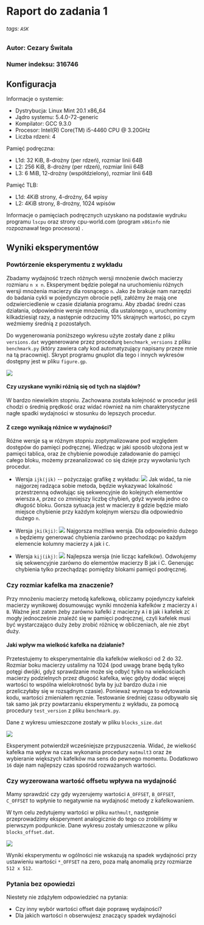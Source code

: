 # Raport do zadania 1
###### tags: `ASK`

### Autor: Cezary Świtała
### Numer indeksu: 316746

Konfiguracja
---

Informacje o systemie:

 * Dystrybucja: Linux Mint 20.1 x86_64
 * Jądro systemu: 5.4.0-72-generic
 * Kompilator: GCC 9.3.0
 * Procesor: Intel(R) Core(TM) i5-4460  CPU @ 3.20GHz
 * Liczba rdzeni: 4

Pamięć podręczna:

 * L1d: 32 KiB, 8-drożny (per rdzeń), rozmiar linii 64B
 * L2: 256 KiB, 8-drożny (per rdzeń), rozmiar linii 64B
 * L3: 6 MiB, 12-drożny (współdzielony), rozmiar linii 64B

Pamięć TLB:

 * L1d: 4KiB strony, 4-drożny, 64 wpisy
 * L2: 4KiB strony, 8-drożny, 1024 wpisów

Informacje o pamięciach podręcznych uzyskano na podstawie wydruku programu
`lscpu` oraz strony cpu-world.com (program `x86info` nie rozpoznawał tego procesora) .

Wyniki eksperymentów
---

### Powtórzenie eksperymentu z wykładu

Zbadamy wydajność trzech różnych wersji mnożenie dwóch macierzy rozmiaru `n x n`. Eksperyment będzie polegał na uruchomieniu różnych wersji mnożenia macierzy dla rosnącego `n`. Jako że brakuje nam narzędzi do badania cykli w pojedynczym obrocie pętli, załóżmy że mają one odzwierciedlenie w czasie działania programu. Aby zbadać średni czas działania, odpowiednie wersje mnożenia, dla ustalonego `n`, uruchomimy kilkadziesiąt razy, a następnie odrzucimy 10% skrajnych wartości, po czym weźmiemy średnią z pozostałych. 

Do wygenerowania poniższego wykresu użyte zostały dane z pliku `versions.dat` wygenerowane przez procedurę `benchmark_versions` z pliku `benchmark.py` (który zawiera cały kod automatyzujący napisany przeze mnie na tą pracownię). Skrypt programu gnuplot dla tego i innych wykresów dostępny jest w pliku `figure.gp`.

![](https://i.imgur.com/PuTqx8m.png)


#### Czy uzyskane wyniki różnią się od tych na slajdów?

W bardzo niewielkim stopniu. Zachowana została kolejność w procedur jeśli chodzi o średnią prędkość oraz widać również na nim charakterystyczne nagłe spadki wydajności w stosunku do lepszych procedur.

#### Z czego wynikają różnice w wydajności?

Różne wersje są w różnym stopniu zoptymalizowane pod względem dostępów do pamięci podręcznej. Wiedząc w jaki sposób ułożona jest w pamięci tablica, oraz że chybienie powoduje załadowanie do pamięci całego bloku, możemy przeanalizować co się dzieje przy wywołaniu tych procedur.

* Wersja `ijk(jik)` -- pożyczając grafikę z wykładu: 
![](https://i.imgur.com/coiHkgw.png)
Jak widać, ta nie najgorzej radząca sobie metoda, będzie wykazywać lokalność przestrzenną odwołując się sekwencyjnie do kolejnych elementów wiersza `A`, przez co zmniejszy liczbę chybień, gdyż wywoła jedno co długość bloku. Gorsza sytuacja jest w macierzy `B` gdzie będzie miało miejsce chybienie przy każdym kolejnym wierszu dla odpowiednio dużego `n`.


* Wersja `jki(kji)`:
![](https://i.imgur.com/bocpRp9.png)
Najgorsza możliwa wersja. Dla odpowiednio dużego `n` będziemy generować chybienia zarówno przechodząc po każdym elemencie kolumny macierzy `A` jak i `C`.

* Wersja `kij(ikj)`:
![](https://i.imgur.com/sl9eA3r.png)
Najlepsza wersja (nie licząc kafelków). Odwołujemy się sekwencyjnie zarówno do elementów macierzy B jak i C. Generując chybienia tylko przechądząc pomiędzy blokami pamięci podręcznej.

### Czy rozmiar kafelka ma znaczenie?

Przy mnożeniu macierzy metodą kafelkową, obliczamy pojedynczy kafelek macierzy wynikowej dosumowując wyniki mnożenia kafelków z macierzy `A` i `B`. Ważne jest zatem żeby zarówno kafelki z macierzy `A` i `B` jak i kafelek z`C` mogły jednocześnie znaleźć się w pamięci podręcznej, czyli kafelek musi być wystarczająco duży żeby zrobić różnicę w obliczeniach, ale nie zbyt duży.

#### Jaki wpływ ma wielkość kafelka na działanie?

Przetestujemy to eksperymentalnie dla kafelków wielkości od 2 do 32. Rozmiar boku macierzy ustalimy na 1024 (pod uwagę brane będą tylko potęgi dwójki, gdyż sprawdzanie może się odbyć tylko na wielkościach macierzy podzielnych przez długość kafelka, więc gdyby dodać więcej wartości to wspólna wielokrotność była by już bardzo duża i nie przeliczyłaby się w rozsądnym czasie). Ponieważ wymaga to edytowania kodu, wartości zmieniałem ręcznie. Testowanie średniej czasu odbywało się tak samo jak przy powtarzaniu eksperymentu z wykładu, za pomocą procedury `test_version` z pliku `benchmark.py`.

Dane z wykresu umieszczone zostały w pliku `blocks_size.dat`

![](https://i.imgur.com/DUuIiJG.png)

Eksperyment potwierdził wcześniejsze przypuszczenia. Widać, że wielkość kafelka ma wpływ na czas wykonania procedury `matmult3` oraz że wybieranie większych kafelków ma sens do pewnego momentu. Dodatkowo `16` daje nam najlepszy czas spośród rozważanych wartości.

### Czy wyzerowana wartość offsetu wpływa na wydajność

Mamy sprawdzić czy gdy wyzerujemy wartości `A_OFFSET`, `B_OFFSET`, `C_OFFSET` to wpłynie to negatywnie na wydajność metody z kafelkowaniem.

W tym celu zedytujemy wartości w pliku `mathmult`, następnie przeprowadzimy eksperyment analogicznie do tego co zrobiliśmy w pierwszym podpunkcie. Dane wykresu zostały umieszczone w pliku `blocks_offset.dat`.

![](https://i.imgur.com/Md663Aa.png)

Wyniki eksperymentu w ogólności nie wskazują na spadek wydajności przy ustawieniu wartości `*_OFFSET` na zero, poza małą anomalią przy rozmiarze `512 x 512`.

### Pytania bez opowiedzi

Niestety nie zdążyłem odpowiedzieć na pytania:

* Czy inny wybór wartości offset daje poprawę wydajności?
* Dla jakich wartości n obserwujesz znaczący spadek wydajności